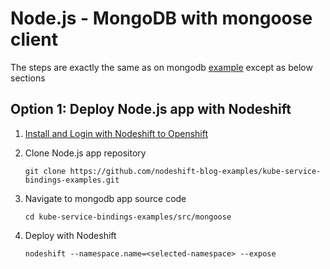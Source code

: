 # Node.js - MongoDB with mongoose client

The steps are exactly the same as on mongodb [example](../mongodb/README.md) except as below sections

## Option 1: Deploy Node.js app with Nodeshift

1. [Install and Login with Nodeshift to Openshift](../../README.md#install-nodeshift)
1. Clone Node.js app repository

   ```
   git clone https://github.com/nodeshift-blog-examples/kube-service-bindings-examples.git
   ```

1. Navigate to mongodb app source code

   ```
   cd kube-service-bindings-examples/src/mongoose
   ```

1. Deploy with Nodeshift
   ```
   nodeshift --namespace.name=<selected-namespace> --expose
   ```
